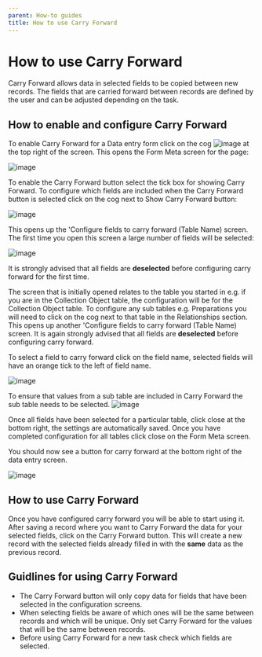 ```yaml
---
parent: How-to guides
title: How to use Carry Forward
---
```


# How to use Carry Forward

Carry Forward allows data in selected fields to be copied between new records. The fields that are carried forward between records are defined by the user and can be adjusted depending on the task. 

## How to enable and configure Carry Forward

To enable Carry Forward for a Data entry form click on the cog ![image](https://user-images.githubusercontent.com/8155743/234029614-4b3ca9be-7f38-43d6-9880-ba423baee7d6.png) at the top right of the screen. This opens the Form Meta screen for the page:

![image](https://user-images.githubusercontent.com/8155743/234030501-e7170570-6a35-4eba-824a-b2249e64600d.png)

To enable the Carry Forward button select the tick box for showing Carry Forward. To configure which fields are included when the Carry Forward button is selected click on the cog next to Show Carry Forward button:

![image](https://user-images.githubusercontent.com/8155743/234031104-131d3a0f-524b-41c7-86b9-f4daef0e8a63.png)

This opens up the 'Configure fields to carry forward (Table Name) screen. The first time you open this screen a large number of fields will be selected:

![image](https://user-images.githubusercontent.com/8155743/234031587-c1420da5-27a2-42b3-bfed-e6326e666c8f.png)

It is strongly advised that all fields are **deselected** before configuring carry forward for the first time. 

The screen that is initially opened relates to the table you started in e.g. if you are in the Collection Object table, the configuration will be for the Collection Object table. To configure any sub tables e.g. Preparations you will need to click on the cog next to that table in the Relationships section. This opens up another 'Configure fields to carry forward (Table Name) screen. It is again strongly advised that all fields are **deselected** before configuring carry forward.

To select a field to carry forward click on the field name, selected fields will have an orange tick to the left of field name.

![image](https://user-images.githubusercontent.com/8155743/234042154-b0a7e21b-6511-4c16-9c16-f41151b80fc0.png)

To ensure that values from a sub table are included in Carry Forward the sub table needs to be selected. 
![image](https://user-images.githubusercontent.com/8155743/234042271-2f37d7f7-96e6-4be4-b793-4c1bd10c9c95.png)

Once all fields have been selected for a particular table, click close at the bottom right, the settings are automatically saved. Once you have completed configuration for all tables click close on the Form Meta screen. 

You should now see a button for carry forward at the bottom right of the data entry screen.

![image](https://user-images.githubusercontent.com/8155743/234039432-bad49a5d-03b1-4c84-846b-9c982d24d676.png)

## How to use Carry Forward

Once you have configured carry forward you will be able to start using it. After saving a record where you want to Carry Forward the data  for your selected fields, click on the Carry Forward button. This will create a new record with the selected fields already filled in with the **same** data as the previous record.

## Guidlines for using Carry Forward

- The Carry Forward button will only copy data for fields that have been selected in the configuration screens. 
- When selecting fields be aware of which ones will be the same between records and which will be unique. Only set Carry Forward for the values that will be the same between records.
- Before using Carry Forward for a new task check which fields are selected.
